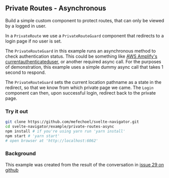 ## Private Routes - Asynchronous

Build a simple custom component to protect routes, that can only be viewed by a
logged in user.

In a `PrivateRoute` we use a `PrivateRouteGuard` component that redirects to a
login page if no user is set.

The `PrivateRouteGuard` in this example runs an asynchronous method to check
authentication status. This could be something like
[AWS Amplify's currentauthenticateduser](https://aws-amplify.github.io/amplify-js/api/classes/authclass.html#currentauthenticateduser),
or another required async call. For the purposes of demonstration, this example
uses a simple dummy async call that takes 1 second to respond.

The `PrivateRouteGuard` sets the current location pathname as a state in the
redirect, so that we know from which private page we came. The `Login` component
can then, upon successful login, redirect back to the private page.

### Try it out

```bash
git clone https://github.com/mefechoel/svelte-navigator.git
cd svelte-navigator/example/private-routes-async
npm install # if you're using yarn run 'yarn install'
npm start # 'yarn start'
# open browser at 'http://localhost:6062'
```

### Background

This example was created from the result of the conversation in
[issue 29 on github](https://github.com/mefechoel/svelte-navigator/issues/29)
